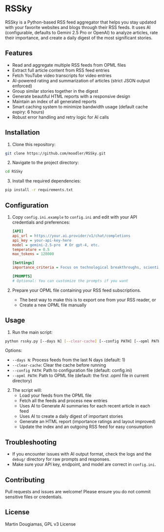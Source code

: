 # RSSky

RSSky is a Python-based RSS feed aggregator that helps you stay updated with your favorite websites and blogs through their RSS feeds. It uses AI (configurable, defaults to Gemini 2.5 Pro or OpenAI) to analyze articles, rate their importance, and create a daily digest of the most significant stories.

## Features

- Read and aggregate multiple RSS feeds from OPML files
- Extract full article content from RSS feed entries
- Fetch YouTube video transcripts for video entries
- AI-powered rating and summarization of articles (strict JSON output enforced)
- Group similar stories together in the digest
- Generate beautiful HTML reports with a responsive design
- Maintain an index of all generated reports
- Smart caching system to minimize bandwidth usage (default cache expiry: 6 hours)
- Robust error handling and retry logic for AI calls

## Installation

1. Clone this repository:

```bash
git clone https://github.com/moodler/RSSky.git  
```

2. Navigate to the project directory:

```bash
cd RSSky
```

3. Install the required dependencies:

```bash
pip install -r requirements.txt
```

## Configuration

1. Copy `config.ini.example` to `config.ini` and edit with your API credentials and preferences:

    ```ini
    [API]
    api_url = https://your.ai.provider/v1/chat/completions 
    api_key = your-api-key-here
    model = gemini-2.5-pro  # Or gpt-4, etc.
    temperature = 0.5
    max_tokens = 128000

    [Settings]
    importance_criteria = Focus on technological breakthroughs, scientific discoveries, major political events, and significant market movements.

    [PROMPTS]
    # Optional: You can customize the prompts if you want
    ```

2. Prepare your OPML file containing your RSS feed subscriptions. 
   - The best way to make this is to export one from your RSS reader, or 
   - Create a new OPML file manually

## Usage

1. Run the main script:

```bash
python rssky.py [--days N] [--clear-cache] [--config PATH] [--opml PATH]
```

Options:
- `--days N`: Process feeds from the last N days (default: 1)
- `--clear-cache`: Clear the cache before running
- `--config PATH`: Path to configuration file (default: config.ini)
- `--opml PATH`: Path to OPML file (default: the first .opml file in current directory)

2. The script will:
   - Load your feeds from the OPML file
   - Fetch all the feeds and process new entries
   - Uses AI to Generate AI summaries for each recent article in each feed
   - Uses AI to create a daily digest of important stories
   - Generate an HTML report (importance ratings and layout improved)
   - Update the index and an outgoing RSS feed for easy consumption


## Troubleshooting

- If you encounter issues with AI output format, check the logs and the `debug/` directory for raw prompts and responses.
- Make sure your API key, endpoint, and model are correct in `config.ini`.

## Contributing

Pull requests and issues are welcome! Please ensure you do not commit sensitive files or credentials.

## License

Martin Dougiamas, GPL v3 License
